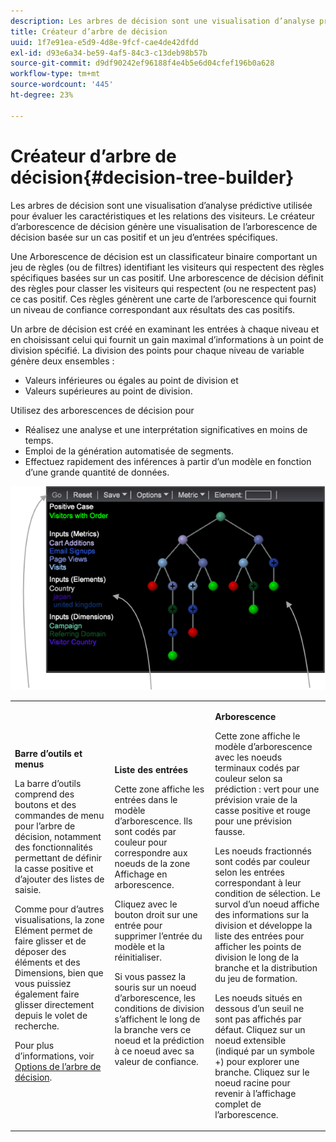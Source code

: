 ```yaml
---
description: Les arbres de décision sont une visualisation d’analyse prédictive utilisée pour évaluer les caractéristiques et les relations des visiteurs. Le créateur d’arborescence de décision génère une visualisation de l’arborescence de décision basée sur un cas positif et un jeu d’entrées spécifiques.
title: Créateur d’arbre de décision
uuid: 1f7e91ea-e5d9-4d8e-9fcf-cae4de42dfdd
exl-id: d93e6a34-be59-4af5-84c3-c13deb98b57b
source-git-commit: d9df90242ef96188f4e4b5e6d04cfef196b0a628
workflow-type: tm+mt
source-wordcount: '445'
ht-degree: 23%

---
```


# Créateur d’arbre de décision{#decision-tree-builder}

Les arbres de décision sont une visualisation d’analyse prédictive utilisée pour évaluer les caractéristiques et les relations des visiteurs. Le créateur d’arborescence de décision génère une visualisation de l’arborescence de décision basée sur un cas positif et un jeu d’entrées spécifiques.

Une Arborescence de décision est un classificateur binaire comportant un jeu de règles (ou de filtres) identifiant les visiteurs qui respectent des règles spécifiques basées sur un cas positif. Une arborescence de décision définit des règles pour classer les visiteurs qui respectent (ou ne respectent pas) ce cas positif. Ces règles génèrent une carte de l’arborescence qui fournit un niveau de confiance correspondant aux résultats des cas positifs.

Un arbre de décision est créé en examinant les entrées à chaque niveau et en choisissant celui qui fournit un gain maximal d’informations à un point de division spécifié. La division des points pour chaque niveau de variable génère deux ensembles :

* Valeurs inférieures ou égales au point de division et
* Valeurs supérieures au point de division.

Utilisez des arborescences de décision pour

* Réalisez une analyse et une interprétation significatives en moins de temps.
* Emploi de la génération automatisée de segments.
* Effectuez rapidement des inférences à partir d’un modèle en fonction d’une grande quantité de données.

![](assets/decision_tree_parts.png)

<table id="table_FCC5D63EF8A843D79B2338BD951025EA"> 
 <tbody> 
  <tr> 
   <td colname="col1"> <p><b>Barre d’outils et menus</b> </p> <p>La barre d’outils comprend des boutons et des commandes de menu pour l’arbre de décision, notamment des fonctionnalités permettant de définir la casse positive et d’ajouter des listes de saisie. </p> <p>Comme pour d’autres visualisations, la zone <span class="uicontrol"> Elément</span> permet de faire glisser et de déposer des éléments et des Dimensions, bien que vous puissiez également faire glisser directement depuis le volet de recherche. </p> <p>Pour plus d’informations, voir <a href="../../../../home/c-get-started/c-analysis-vis/c-decision-trees/c-decision-trees-menu.md#concept-bfc4e80651a243d3966cc770b205606c"> Options de l’arbre de décision</a>. </p> </td> 
   <td colname="col2"> <p><b>Liste des entrées</b> </p> <p>Cette zone affiche les entrées dans le modèle d’arborescence. Ils sont codés par couleur pour correspondre aux noeuds de la zone Affichage en arborescence. </p> <p>Cliquez avec le bouton droit sur une entrée pour supprimer l’entrée du modèle et la réinitialiser. </p> <p>Si vous passez la souris sur un noeud d’arborescence, les conditions de division s’affichent le long de la branche vers ce noeud et la prédiction à ce noeud avec sa valeur de confiance. </p> </td> 
   <td colname="col3"> <p><b>Arborescence</b> </p> <p>Cette zone affiche le modèle d’arborescence avec les noeuds terminaux codés par couleur selon sa prédiction : vert pour une prévision vraie de la casse positive et rouge pour une prévision fausse. </p> <p>Les noeuds fractionnés sont codés par couleur selon les entrées correspondant à leur condition de sélection. Le survol d’un noeud affiche des informations sur la division et développe la liste des entrées pour afficher les points de division le long de la branche et la distribution du jeu de formation. </p> <p>Les noeuds situés en dessous d’un seuil ne sont pas affichés par défaut. Cliquez sur un noeud extensible (indiqué par un symbole +) pour explorer une branche. Cliquez sur le noeud racine pour revenir à l’affichage complet de l’arborescence. </p> </td> 
  </tr> 
 </tbody> 
</table>

<!-- <a id="section_E800327344194A6DBF37F273D8462E2A"></a> -->
